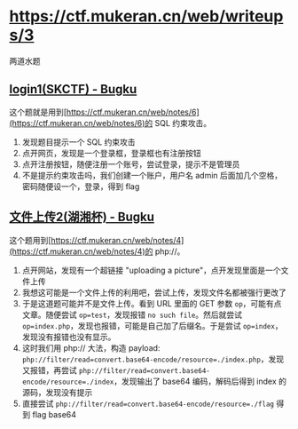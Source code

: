<!-- 第三次 WriteUp Part 1 -->
<!-- 两道水题 -->
# https://ctf.mukeran.cn/web/writeups/3

两道水题

[login1(SKCTF) - Bugku](http://ctf.bugku.com/challenges#login1(SKCTF) "前往Bugku")
----
这个题就是用到[https://ctf.mukeran.cn/web/notes/6](https://ctf.mukeran.cn/web/notes/6)的 SQL 约束攻击。  
1. 发现题目提示一个 SQL 约束攻击
2. 点开网页，发现是一个登录框，登录框也有注册按钮
3. 点开注册按钮，随便注册一个账号，尝试登录，提示不是管理员
4. 不是提示约束攻击吗，我们创建一个账户，用户名 admin 后面加几个空格，密码随便设一个，登录，得到 flag

[文件上传2(湖湘杯) - Bugku](http://ctf.bugku.com/challenges#%E6%96%87%E4%BB%B6%E4%B8%8A%E4%BC%A02(%E6%B9%96%E6%B9%98%E6%9D%AF) "前往Bugku")
----
这个题用到[https://ctf.mukeran.cn/web/notes/4](https://ctf.mukeran.cn/web/notes/4)的 php://。
1. 点开网站，发现有一个超链接 "uploading a picture"，点开发现里面是一个文件上传
2. 我想这可能是一个文件上传的利用吧，尝试上传，发现文件名都被强行更改了
3. 于是这道题可能并不是文件上传。看到 URL 里面的 GET 参数 `op`，可能有点文章。随便尝试 `op=test`，发现报错 `no such file`。然后就尝试 `op=index.php`，发现也报错，可能是自己加了后缀名。于是尝试 `op=index`，发现没有报错也没有显示。
4. 这时我们用 php:// 大法，构造 payload: `php://filter/read=convert.base64-encode/resource=./index.php`，发现又报错，再尝试 `php://filter/read=convert.base64-encode/resource=./index`，发现输出了 base64 编码，解码后得到 index 的源码，发现没有提示
5. 直接尝试 `php://filter/read=convert.base64-encode/resource=./flag` 得到 flag base64